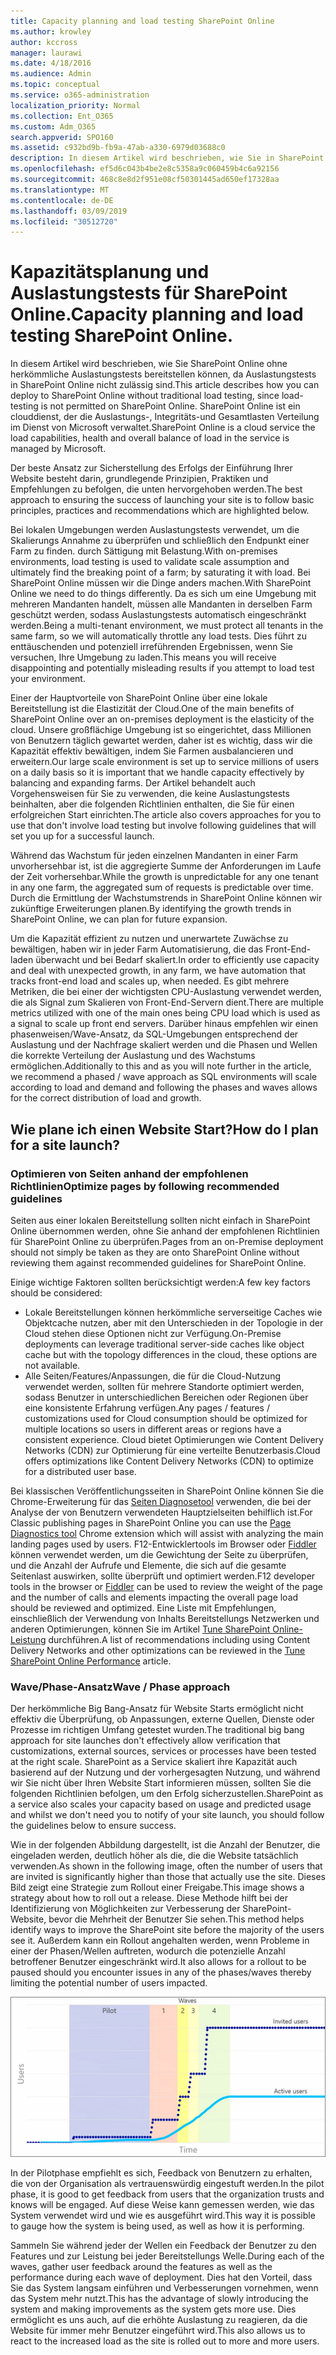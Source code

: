 ```yaml
---
title: Capacity planning and load testing SharePoint Online
ms.author: krowley
author: kccross
manager: laurawi
ms.date: 4/18/2016
ms.audience: Admin
ms.topic: conceptual
ms.service: o365-administration
localization_priority: Normal
ms.collection: Ent_O365
ms.custom: Adm_O365
search.appverid: SPO160
ms.assetid: c932bd9b-fb9a-47ab-a330-6979d03688c0
description: In diesem Artikel wird beschrieben, wie Sie in SharePoint Online bereitstellen können, ohne herkömmliche Auslastungstests durchzuführen, da dies nicht zulässig ist.
ms.openlocfilehash: ef5d6c043b4be2e8c5358a9c060459b4c6a92156
ms.sourcegitcommit: 468c8e8d2f951e08cf50301445ad650ef17328aa
ms.translationtype: MT
ms.contentlocale: de-DE
ms.lasthandoff: 03/09/2019
ms.locfileid: "30512720"
---
```

# <a name="capacity-planning-and-load-testing-sharepoint-online"></a><span data-ttu-id="95185-103">Kapazitätsplanung und Auslastungstests für SharePoint Online.</span><span class="sxs-lookup"><span data-stu-id="95185-103">Capacity planning and load testing SharePoint Online.</span></span>

<span data-ttu-id="95185-104">In diesem Artikel wird beschrieben, wie Sie SharePoint Online ohne herkömmliche Auslastungstests bereitstellen können, da Auslastungstests in SharePoint Online nicht zulässig sind.</span><span class="sxs-lookup"><span data-stu-id="95185-104">This article describes how you can deploy to SharePoint Online without traditional load testing, since load-testing is not permitted on SharePoint Online.</span></span> <span data-ttu-id="95185-105">SharePoint Online ist ein clouddienst, der die Auslastungs-, Integritäts-und Gesamtlasten Verteilung im Dienst von Microsoft verwaltet.</span><span class="sxs-lookup"><span data-stu-id="95185-105">SharePoint Online is a cloud service the load capabilities, health and overall balance of load in the service is managed by Microsoft.</span></span>
  
<span data-ttu-id="95185-106">Der beste Ansatz zur Sicherstellung des Erfolgs der Einführung Ihrer Website besteht darin, grundlegende Prinzipien, Praktiken und Empfehlungen zu befolgen, die unten hervorgehoben werden.</span><span class="sxs-lookup"><span data-stu-id="95185-106">The best approach to ensuring the success of launching your site is to follow basic principles, practices and recommendations which are highlighted below.</span></span>
  
<span data-ttu-id="95185-107">Bei lokalen Umgebungen werden Auslastungstests verwendet, um die Skalierungs Annahme zu überprüfen und schließlich den Endpunkt einer Farm zu finden. durch Sättigung mit Belastung.</span><span class="sxs-lookup"><span data-stu-id="95185-107">With on-premises environments, load testing is used to validate scale assumption and ultimately find the breaking point of a farm; by saturating it with load.</span></span> <span data-ttu-id="95185-108">Bei SharePoint Online müssen wir die Dinge anders machen.</span><span class="sxs-lookup"><span data-stu-id="95185-108">With SharePoint Online we need to do things differently.</span></span> <span data-ttu-id="95185-109">Da es sich um eine Umgebung mit mehreren Mandanten handelt, müssen alle Mandanten in derselben Farm geschützt werden, sodass Auslastungstests automatisch eingeschränkt werden.</span><span class="sxs-lookup"><span data-stu-id="95185-109">Being a multi-tenant environment, we must protect all tenants in the same farm, so we will automatically throttle any load tests.</span></span> <span data-ttu-id="95185-110">Dies führt zu enttäuschenden und potenziell irreführenden Ergebnissen, wenn Sie versuchen, Ihre Umgebung zu laden.</span><span class="sxs-lookup"><span data-stu-id="95185-110">This means you will receive disappointing and potentially misleading results if you attempt to load test your environment.</span></span>
  
<span data-ttu-id="95185-111">Einer der Hauptvorteile von SharePoint Online über eine lokale Bereitstellung ist die Elastizität der Cloud.</span><span class="sxs-lookup"><span data-stu-id="95185-111">One of the main benefits of SharePoint Online over an on-premises deployment is the elasticity of the cloud.</span></span> <span data-ttu-id="95185-112">Unsere großflächige Umgebung ist so eingerichtet, dass Millionen von Benutzern täglich gewartet werden, daher ist es wichtig, dass wir die Kapazität effektiv bewältigen, indem Sie Farmen ausbalancieren und erweitern.</span><span class="sxs-lookup"><span data-stu-id="95185-112">Our large scale environment is set up to service millions of users on a daily basis so it is important that we handle capacity effectively by balancing and expanding farms.</span></span> <span data-ttu-id="95185-113">Der Artikel behandelt auch Vorgehensweisen für Sie zu verwenden, die keine Auslastungstests beinhalten, aber die folgenden Richtlinien enthalten, die Sie für einen erfolgreichen Start einrichten.</span><span class="sxs-lookup"><span data-stu-id="95185-113">The article also covers approaches for you to use that don't involve load testing but involve following guidelines that will set you up for a successful launch.</span></span> 
  
<span data-ttu-id="95185-114">Während das Wachstum für jeden einzelnen Mandanten in einer Farm unvorhersehbar ist, ist die aggregierte Summe der Anforderungen im Laufe der Zeit vorhersehbar.</span><span class="sxs-lookup"><span data-stu-id="95185-114">While the growth is unpredictable for any one tenant in any one farm, the aggregated sum of requests is predictable over time.</span></span> <span data-ttu-id="95185-115">Durch die Ermittlung der Wachstumstrends in SharePoint Online können wir zukünftige Erweiterungen planen.</span><span class="sxs-lookup"><span data-stu-id="95185-115">By identifying the growth trends in SharePoint Online, we can plan for future expansion.</span></span>
  
<span data-ttu-id="95185-116">Um die Kapazität effizient zu nutzen und unerwartete Zuwächse zu bewältigen, haben wir in jeder Farm Automatisierung, die das Front-End-laden überwacht und bei Bedarf skaliert.</span><span class="sxs-lookup"><span data-stu-id="95185-116">In order to efficiently use capacity and deal with unexpected growth, in any farm, we have automation that tracks front-end load and scales up, when needed.</span></span> <span data-ttu-id="95185-117">Es gibt mehrere Metriken, die bei einer der wichtigsten CPU-Auslastung verwendet werden, die als Signal zum Skalieren von Front-End-Servern dient.</span><span class="sxs-lookup"><span data-stu-id="95185-117">There are multiple metrics utilized with one of the main ones being CPU load which is used as a signal to scale up front end servers.</span></span> <span data-ttu-id="95185-118">Darüber hinaus empfehlen wir einen phasenweisen/Wave-Ansatz, da SQL-Umgebungen entsprechend der Auslastung und der Nachfrage skaliert werden und die Phasen und Wellen die korrekte Verteilung der Auslastung und des Wachstums ermöglichen.</span><span class="sxs-lookup"><span data-stu-id="95185-118">Additionally to this and as you will note further in the article, we recommend a phased / wave approach as SQL environments will scale according to load and demand and following the phases and waves allows for the correct distribution of load and growth.</span></span> 
  
## <a name="how-do-i-plan-for-a-site-launch"></a><span data-ttu-id="95185-119">Wie plane ich einen Website Start?</span><span class="sxs-lookup"><span data-stu-id="95185-119">How do I plan for a site launch?</span></span>

### <a name="optimize-pages-by-following-recommended-guidelines"></a><span data-ttu-id="95185-120">Optimieren von Seiten anhand der empfohlenen Richtlinien</span><span class="sxs-lookup"><span data-stu-id="95185-120">Optimize pages by following recommended guidelines</span></span>
<span data-ttu-id="95185-121">Seiten aus einer lokalen Bereitstellung sollten nicht einfach in SharePoint Online übernommen werden, ohne Sie anhand der empfohlenen Richtlinien für SharePoint Online zu überprüfen.</span><span class="sxs-lookup"><span data-stu-id="95185-121">Pages from an on-Premise deployment should not simply be taken as they are onto SharePoint Online without reviewing them against recommended guidelines for SharePoint Online.</span></span>

<span data-ttu-id="95185-122">Einige wichtige Faktoren sollten berücksichtigt werden:</span><span class="sxs-lookup"><span data-stu-id="95185-122">A few key factors should be considered:</span></span>
- <span data-ttu-id="95185-123">Lokale Bereitstellungen können herkömmliche serverseitige Caches wie Objektcache nutzen, aber mit den Unterschieden in der Topologie in der Cloud stehen diese Optionen nicht zur Verfügung.</span><span class="sxs-lookup"><span data-stu-id="95185-123">On-Premise deployments can leverage traditional server-side caches like object cache but with the topology differences in the cloud, these options are not available.</span></span>
- <span data-ttu-id="95185-124">Alle Seiten/Features/Anpassungen, die für die Cloud-Nutzung verwendet werden, sollten für mehrere Standorte optimiert werden, sodass Benutzer in unterschiedlichen Bereichen oder Regionen über eine konsistente Erfahrung verfügen.</span><span class="sxs-lookup"><span data-stu-id="95185-124">Any pages / features / customizations used for Cloud consumption should be optimized for multiple locations so users in different areas or regions have a consistent experience.</span></span> <span data-ttu-id="95185-125">Cloud bietet Optimierungen wie Content Delivery Networks (CDN) zur Optimierung für eine verteilte Benutzerbasis.</span><span class="sxs-lookup"><span data-stu-id="95185-125">Cloud offers optimizations like Content Delivery Networks (CDN) to optimize for a distributed user base.</span></span>

<span data-ttu-id="95185-126">Bei klassischen Veröffentlichungsseiten in SharePoint Online können Sie die Chrome-Erweiterung für das [Seiten Diagnosetool](https://aka.ms/perftool) verwenden, die bei der Analyse der von Benutzern verwendeten Hauptzielseiten behilflich ist.</span><span class="sxs-lookup"><span data-stu-id="95185-126">For Classic publishing pages in SharePoint Online you can use the [Page Diagnostics tool](https://aka.ms/perftool) Chrome extension which will assist with analyzing the main landing pages used by users.</span></span>
<span data-ttu-id="95185-127">F12-Entwicklertools im Browser oder [Fiddler](https://www.telerik.com/download/fiddler) können verwendet werden, um die Gewichtung der Seite zu überprüfen, und die Anzahl der Aufrufe und Elemente, die sich auf die gesamte Seitenlast auswirken, sollte überprüft und optimiert werden.</span><span class="sxs-lookup"><span data-stu-id="95185-127">F12 developer tools in the browser or [Fiddler](https://www.telerik.com/download/fiddler) can be used to review the weight of the page and the number of calls and elements impacting the overall page load should be reviewed and optimized.</span></span> <span data-ttu-id="95185-128">Eine Liste mit Empfehlungen, einschließlich der Verwendung von Inhalts Bereitstellungs Netzwerken und anderen Optimierungen, können Sie im Artikel [Tune SharePoint Online-Leistung](https://aka.ms/spoperformance) durchführen.</span><span class="sxs-lookup"><span data-stu-id="95185-128">A list of recommendations including using Content Delivery Networks and other optimizations can be reviewed in the [Tune SharePoint Online Performance](https://aka.ms/spoperformance) article.</span></span>

### <a name="wave--phase-approach"></a><span data-ttu-id="95185-129">Wave/Phase-Ansatz</span><span class="sxs-lookup"><span data-stu-id="95185-129">Wave / Phase approach</span></span>
<span data-ttu-id="95185-130">Der herkömmliche Big Bang-Ansatz für Website Starts ermöglicht nicht effektiv die Überprüfung, ob Anpassungen, externe Quellen, Dienste oder Prozesse im richtigen Umfang getestet wurden.</span><span class="sxs-lookup"><span data-stu-id="95185-130">The traditional big bang approach for site launches don't effectively allow verification that customizations, external sources, services or processes have been tested at the right scale.</span></span> <span data-ttu-id="95185-131">SharePoint as a Service skaliert ihre Kapazität auch basierend auf der Nutzung und der vorhergesagten Nutzung, und während wir Sie nicht über Ihren Website Start informieren müssen, sollten Sie die folgenden Richtlinien befolgen, um den Erfolg sicherzustellen.</span><span class="sxs-lookup"><span data-stu-id="95185-131">SharePoint as a service also scales your capacity based on usage and predicted usage and whilst we don't need you to notify of your site launch, you should follow the guidelines below to ensure success.</span></span>
  
<span data-ttu-id="95185-132">Wie in der folgenden Abbildung dargestellt, ist die Anzahl der Benutzer, die eingeladen werden, deutlich höher als die, die die Website tatsächlich verwenden.</span><span class="sxs-lookup"><span data-stu-id="95185-132">As shown in the following image, often the number of users that are invited is significantly higher than those that actually use the site.</span></span> <span data-ttu-id="95185-133">Dieses Bild zeigt eine Strategie zum Rollout einer Freigabe.</span><span class="sxs-lookup"><span data-stu-id="95185-133">This image shows a strategy about how to roll out a release.</span></span> <span data-ttu-id="95185-134">Diese Methode hilft bei der Identifizierung von Möglichkeiten zur Verbesserung der SharePoint-Website, bevor die Mehrheit der Benutzer Sie sehen.</span><span class="sxs-lookup"><span data-stu-id="95185-134">This method helps identify ways to improve the SharePoint site before the majority of the users see it.</span></span> <span data-ttu-id="95185-135">Außerdem kann ein Rollout angehalten werden, wenn Probleme in einer der Phasen/Wellen auftreten, wodurch die potenzielle Anzahl betroffener Benutzer eingeschränkt wird.</span><span class="sxs-lookup"><span data-stu-id="95185-135">It also allows for a rollout to be paused should you encounter issues in any of the phases/waves thereby limiting the potential number of users impacted.</span></span>
  
![Diagramm mit eingeladenen und aktiven Benutzern](media/0bc14a20-9420-4986-b9b9-fbcd2c6e0fb9.png)
  
<span data-ttu-id="95185-137">In der Pilotphase empfiehlt es sich, Feedback von Benutzern zu erhalten, die von der Organisation als vertrauenswürdig eingestuft werden.</span><span class="sxs-lookup"><span data-stu-id="95185-137">In the pilot phase, it is good to get feedback from users that the organization trusts and knows will be engaged.</span></span> <span data-ttu-id="95185-138">Auf diese Weise kann gemessen werden, wie das System verwendet wird und wie es ausgeführt wird.</span><span class="sxs-lookup"><span data-stu-id="95185-138">This way it is possible to gauge how the system is being used, as well as how it is performing.</span></span>
  
<span data-ttu-id="95185-139">Sammeln Sie während jeder der Wellen ein Feedback der Benutzer zu den Features und zur Leistung bei jeder Bereitstellungs Welle.</span><span class="sxs-lookup"><span data-stu-id="95185-139">During each of the waves, gather user feedback around the features as well as the performance during each wave of deployment.</span></span> <span data-ttu-id="95185-140">Dies hat den Vorteil, dass Sie das System langsam einführen und Verbesserungen vornehmen, wenn das System mehr nutzt.</span><span class="sxs-lookup"><span data-stu-id="95185-140">This has the advantage of slowly introducing the system and making improvements as the system gets more use.</span></span> <span data-ttu-id="95185-141">Dies ermöglicht es uns auch, auf die erhöhte Auslastung zu reagieren, da die Website für immer mehr Benutzer eingeführt wird.</span><span class="sxs-lookup"><span data-stu-id="95185-141">This also allows us to react to the increased load as the site is rolled out to more and more users.</span></span>
